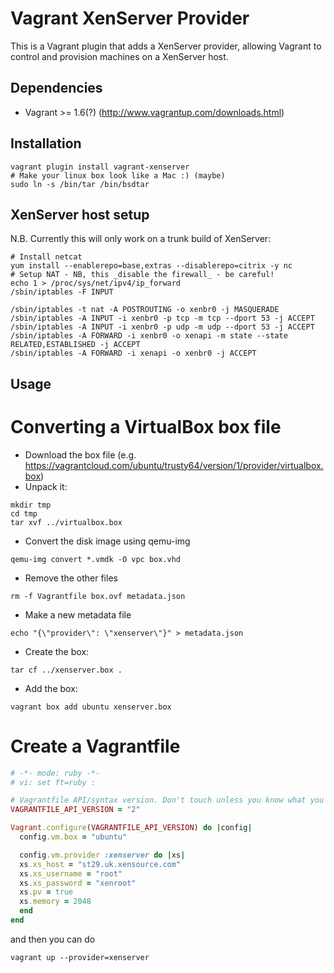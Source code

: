 # Vagrant XenServer Provider

This is a Vagrant plugin that adds a XenServer provider, allowing Vagrant to
control and provision machines on a XenServer host.

## Dependencies
* Vagrant >= 1.6(?) (http://www.vagrantup.com/downloads.html)

## Installation
```shell
vagrant plugin install vagrant-xenserver
# Make your linux box look like a Mac :) (maybe)
sudo ln -s /bin/tar /bin/bsdtar
```

## XenServer host setup
N.B. Currently this will only work on a trunk build of XenServer:
```shell
# Install netcat
yum install --enablerepo=base,extras --disablerepo=citrix -y nc
# Setup NAT - NB, this _disable the firewall_ - be careful!
echo 1 > /proc/sys/net/ipv4/ip_forward
/sbin/iptables -F INPUT

/sbin/iptables -t nat -A POSTROUTING -o xenbr0 -j MASQUERADE
/sbin/iptables -A INPUT -i xenbr0 -p tcp -m tcp --dport 53 -j ACCEPT
/sbin/iptables -A INPUT -i xenbr0 -p udp -m udp --dport 53 -j ACCEPT
/sbin/iptables -A FORWARD -i xenbr0 -o xenapi -m state --state
RELATED,ESTABLISHED -j ACCEPT
/sbin/iptables -A FORWARD -i xenapi -o xenbr0 -j ACCEPT
```

## Usage

# Converting a VirtualBox box file

* Download the box file (e.g. https://vagrantcloud.com/ubuntu/trusty64/version/1/provider/virtualbox.box)
* Unpack it:
```shell
mkdir tmp
cd tmp
tar xvf ../virtualbox.box
```
* Convert the disk image using qemu-img
```shell
qemu-img convert *.vmdk -O vpc box.vhd
```
* Remove the other files
```shell
rm -f Vagrantfile box.ovf metadata.json 
```
* Make a new metadata file
```shell
echo "{\"provider\": \"xenserver\"}" > metadata.json
```
* Create the box:
```shell
tar cf ../xenserver.box .
```
* Add the box:
```shell
vagrant box add ubuntu xenserver.box
```

# Create a Vagrantfile

```ruby
# -*- mode: ruby -*-
# vi: set ft=ruby :

# Vagrantfile API/syntax version. Don't touch unless you know what you're doing!
VAGRANTFILE_API_VERSION = "2"

Vagrant.configure(VAGRANTFILE_API_VERSION) do |config|
  config.vm.box = "ubuntu"

  config.vm.provider :xenserver do |xs|
  xs.xs_host = "st29.uk.xensource.com"
  xs.xs_username = "root"
  xs.xs_password = "xenroot"
  xs.pv = true
  xs.memory = 2048
  end
end

```

and then you can do

```shell
vagrant up --provider=xenserver
```
